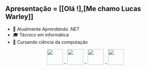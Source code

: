 ## Apresentação = [[Olá !],[Me chamo Lucas Warley]]
- 🌱 Atualmente Aprendendo .NET
- 🎓 Técnico em informática
- 📘 Cursando ciência da computação
<div align="center" background-color="blue">
 <img src="https://cdn.jsdelivr.net/gh/devicons/devicon/icons/css3/css3-original.svg" height="50em"/> - <img src="https://cdn.jsdelivr.net/gh/devicons/devicon/icons/html5/html5-original.svg" height="50em"/> - <img src="https://cdn.jsdelivr.net/gh/devicons/devicon/icons/python/python-original.svg" height="50em"/> - <img src="https://cdn.jsdelivr.net/gh/devicons/devicon/icons/php/php-original.svg" height="50em"/>
</div>





<!--
**LucasWar/LucasWar** is a ✨ _special_ ✨ repository because its `README.md` (this file) appears on your GitHub profile.

Here are some ideas to get you started:

 🔭 

- 👯 I’m looking to collaborate on ...
- 🤔 I’m looking for help with ...
- 💬 Ask me about ...
- 📫 How to reach me: ...
- 😄 Pronouns: ...
- ⚡ Fun fact: ...
-->

